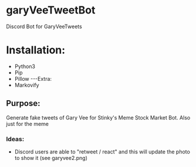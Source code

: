 # garyVeeTweetBot
Discord Bot for GaryVeeTweets


# Installation:
- Python3
- Pip
- Pillow
---Extra:
- Markovify


## Purpose: 
Generate fake tweets of Gary Vee for Stinky's Meme Stock Market Bot. Also just for the meme

### Ideas:
- Discord users are able to "retweet / react" and this will update the photo to show it (see garyvee2.png)